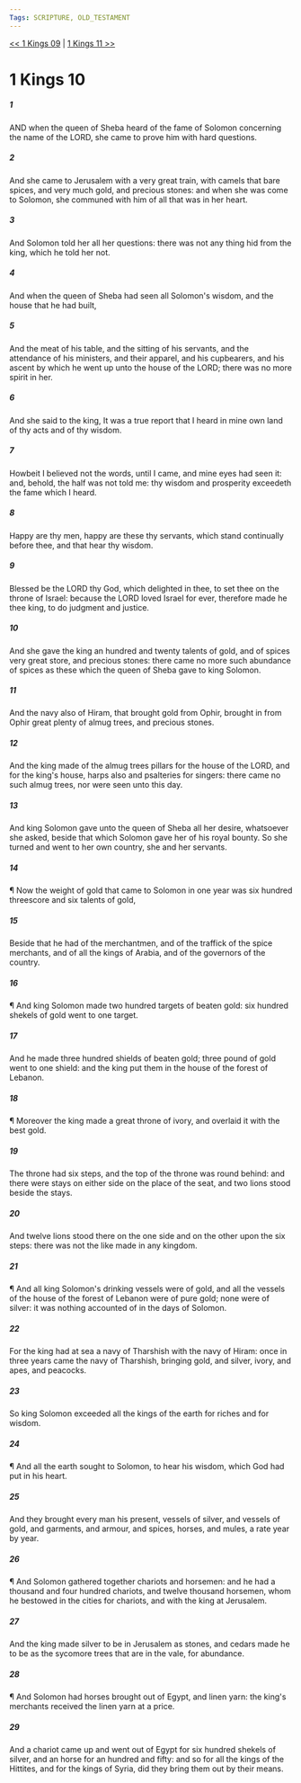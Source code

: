 ```yaml
---
Tags: SCRIPTURE, OLD_TESTAMENT
---
```


[<< 1 Kings 09](OLD_TESTAMENT/11_1_Kings/1_Kings_09.md) | [1 Kings 11 >>](OLD_TESTAMENT/11_1_Kings/1_Kings_11.md)

# 1 Kings 10

##### 1

AND when the queen of Sheba heard of the fame of Solomon concerning the name of the LORD, she came to prove him with hard questions.

##### 2

And she came to Jerusalem with a very great train, with camels that bare spices, and very much gold, and precious stones: and when she was come to Solomon, she communed with him of all that was in her heart.

##### 3

And Solomon told her all her questions: there was not any thing hid from the king, which he told her not.

##### 4

And when the queen of Sheba had seen all Solomon's wisdom, and the house that he had built,

##### 5

And the meat of his table, and the sitting of his servants, and the attendance of his ministers, and their apparel, and his cupbearers, and his ascent by which he went up unto the house of the LORD; there was no more spirit in her.

##### 6

And she said to the king, It was a true report that I heard in mine own land of thy acts and of thy wisdom.

##### 7

Howbeit I believed not the words, until I came, and mine eyes had seen it: and, behold, the half was not told me: thy wisdom and prosperity exceedeth the fame which I heard.

##### 8

Happy are thy men, happy are these thy servants, which stand continually before thee, and that hear thy wisdom.

##### 9

Blessed be the LORD thy God, which delighted in thee, to set thee on the throne of Israel: because the LORD loved Israel for ever, therefore made he thee king, to do judgment and justice.

##### 10

And she gave the king an hundred and twenty talents of gold, and of spices very great store, and precious stones: there came no more such abundance of spices as these which the queen of Sheba gave to king Solomon.

##### 11

And the navy also of Hiram, that brought gold from Ophir, brought in from Ophir great plenty of almug trees, and precious stones.

##### 12

And the king made of the almug trees pillars for the house of the LORD, and for the king's house, harps also and psalteries for singers: there came no such almug trees, nor were seen unto this day.

##### 13

And king Solomon gave unto the queen of Sheba all her desire, whatsoever she asked, beside that which Solomon gave her of his royal bounty. So she turned and went to her own country, she and her servants.

##### 14

¶ Now the weight of gold that came to Solomon in one year was six hundred threescore and six talents of gold,

##### 15

Beside that he had of the merchantmen, and of the traffick of the spice merchants, and of all the kings of Arabia, and of the governors of the country.

##### 16

¶ And king Solomon made two hundred targets of beaten gold: six hundred shekels of gold went to one target.

##### 17

And he made three hundred shields of beaten gold; three pound of gold went to one shield: and the king put them in the house of the forest of Lebanon.

##### 18

¶ Moreover the king made a great throne of ivory, and overlaid it with the best gold.

##### 19

The throne had six steps, and the top of the throne was round behind: and there were stays on either side on the place of the seat, and two lions stood beside the stays.

##### 20

And twelve lions stood there on the one side and on the other upon the six steps: there was not the like made in any kingdom.

##### 21

¶ And all king Solomon's drinking vessels were of gold, and all the vessels of the house of the forest of Lebanon were of pure gold; none were of silver: it was nothing accounted of in the days of Solomon.

##### 22

For the king had at sea a navy of Tharshish with the navy of Hiram: once in three years came the navy of Tharshish, bringing gold, and silver, ivory, and apes, and peacocks.

##### 23

So king Solomon exceeded all the kings of the earth for riches and for wisdom.

##### 24

¶ And all the earth sought to Solomon, to hear his wisdom, which God had put in his heart.

##### 25

And they brought every man his present, vessels of silver, and vessels of gold, and garments, and armour, and spices, horses, and mules, a rate year by year.

##### 26

¶ And Solomon gathered together chariots and horsemen: and he had a thousand and four hundred chariots, and twelve thousand horsemen, whom he bestowed in the cities for chariots, and with the king at Jerusalem.

##### 27

And the king made silver to be in Jerusalem as stones, and cedars made he to be as the sycomore trees that are in the vale, for abundance.

##### 28

¶ And Solomon had horses brought out of Egypt, and linen yarn: the king's merchants received the linen yarn at a price.

##### 29

And a chariot came up and went out of Egypt for six hundred shekels of silver, and an horse for an hundred and fifty: and so for all the kings of the Hittites, and for the kings of Syria, did they bring them out by their means.
